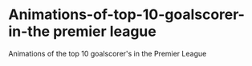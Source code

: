 # Animations-of-top-10-goalscorer-in-the premier league
Animations of the top 10 goalscorer's in the Premier League
